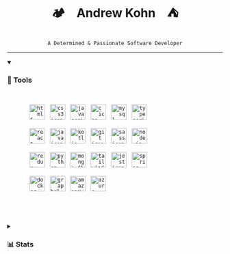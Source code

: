 <h1 align="center">
  🏕️&nbsp;&nbsp;&nbsp;&nbsp;Andrew Kohn&nbsp;&nbsp;&nbsp;&nbsp;⛺
</h1>

<br />

<div align="center">
  <code>A Determined & Passionate Software Developer</code>
</div>

---

<details open>
  <summary><h3>🧰 Tools</h3></summary>
  <br />
  <dl>
    <dd>
      &nbsp;&nbsp;
      <code
        ><img
          height="36px"
          src="https://cdn.jsdelivr.net/gh/devicons/devicon/icons/html5/html5-original.svg"
          alt="html5 icon"
          title="HTML5"
      /></code>
      &nbsp;
      <code
        ><img
          height="36px"
          src="https://cdn.jsdelivr.net/gh/devicons/devicon/icons/css3/css3-original.svg"
          alt="css3 icon"
          title="CSS3"
      /></code>
      &nbsp;
      <code
        ><img
          height="36px"
          src="https://cdn.jsdelivr.net/gh/devicons/devicon/icons/javascript/javascript-original.svg"
          alt="javascript icon"
          title="JavaScript"
      /></code>
      &nbsp;
      <code
        ><img
          height="36px"
          src="https://cdn.jsdelivr.net/gh/devicons/devicon/icons/c/c-original.svg"
          alt="c icon"
          title="C"
      /></code>
      &nbsp;
      <code
        ><img
          height="36px"
          src="https://cdn.jsdelivr.net/gh/devicons/devicon/icons/mysql/mysql-original.svg"
          alt="mysql icon"
          title="MySQL"
      /></code>
      &nbsp;
      <code
        ><img
          height="36px"
          src="https://cdn.jsdelivr.net/gh/devicons/devicon/icons/typescript/typescript-original.svg"
          alt="typescript icon"
          title="TypeScript"
      /></code>
      <br /><br />
      &nbsp;&nbsp;
      <code
        ><img
          height="36px"
          src="https://cdn.jsdelivr.net/gh/devicons/devicon/icons/react/react-original.svg"
          alt="react icon"
          title="React"
      /></code>
      &nbsp;
      <code
        ><img
          height="36px"
          src="https://cdn.jsdelivr.net/gh/devicons/devicon/icons/java/java-original.svg"
          alt="java icon"
          title="Java"
      /></code>
      &nbsp;
      <code
        ><img
          height="36px"
          src="https://cdn.jsdelivr.net/npm/simple-icons@3.12.2/icons/kotlin.svg"
          alt="kotlin icon"
          title="Kotlin"
      /></code>
      &nbsp;
      <code
        ><img
          height="36px"
          src="https://cdn.jsdelivr.net/gh/devicons/devicon/icons/git/git-original.svg"
          alt="git icon"
          title="Git"
      /></code>
      &nbsp;
      <code
        ><img
          height="36px"
          src="https://cdn.jsdelivr.net/gh/devicons/devicon/icons/sass/sass-original.svg"
          alt="sass icon"
          title="Sass"
      /></code>
      &nbsp;
      <code
        ><img
          height="36px"
          src="https://cdn.jsdelivr.net/gh/devicons/devicon/icons/nodejs/nodejs-original.svg"
          alt="node.js icon"
          title="Node.js"
      /></code>
      <br /><br />
      &nbsp;&nbsp;
      <code
        ><img
          height="36px"
          src="https://cdn.jsdelivr.net/npm/simple-icons@3.12.2/icons/redux.svg"
          alt="redux icon"
          title="Redux"
      /></code>
      &nbsp;
      <code
        ><img
          height="36px"
          src="https://cdn.jsdelivr.net/gh/devicons/devicon/icons/python/python-original.svg"
          alt="python icon"
          title="Python"
      /></code>
      &nbsp;
      <code
        ><img
          height="36px"
          src="https://cdn.jsdelivr.net/npm/simple-icons@3.12.2/icons/mongodb.svg"
          alt="mongo.db icon"
          title="MongoDB"
      /></code>
      &nbsp;
      <code
        ><img
          height="36px"
          src="https://cdn.jsdelivr.net/gh/devicons/devicon/icons/tailwindcss/tailwindcss-plain.svg"
          alt="tailwind icon"
          title="Tailwind CSS"
      /></code>
      &nbsp;
      <code
        ><img
          height="36px"
          src="https://cdn.jsdelivr.net/gh/devicons/devicon/icons/jest/jest-plain.svg"
          alt="jest icon"
          title="Jest"
      /></code>
      &nbsp;
      <code
        ><img
          height="36px"
          src="https://cdn.jsdelivr.net/npm/simple-icons@3.12.2/icons/spring.svg"
          alt="spring icon"
          title="Java Spring"
      /></code>
      <br /><br />
      &nbsp;&nbsp;
      <code
        ><img
          height="36px"
          src="https://cdn.jsdelivr.net/npm/simple-icons@3.12.2/icons/docker.svg"
          alt="docker icon"
          title="Docker"
      /></code>
      &nbsp;
      <code
        ><img
          height="36px"
          src="https://cdn.jsdelivr.net/npm/simple-icons@3.12.2/icons/graphql.svg"
          alt="graphql icon"
          title="GraphQL"
      /></code>
      &nbsp;
      <code
        ><img
          height="36px"
          src="https://cdn.jsdelivr.net/npm/simple-icons@3.12.2/icons/amazonaws.svg"
          alt="amazonaws icon"
          title="Amazon AWS"
      /></code>
      &nbsp;
      <code
        ><img
          height="36px"
          src="https://cdn.jsdelivr.net/npm/simple-icons@3.12.2/icons/microsoftazure.svg"
          alt="azure icon"
          title="Microsoft Azure"
      /></code>
    </dd>
  </dl>
  <br />
</details>

#

<details>
  <summary><h3>📊 Stats</h3></summary>
  <br />
  <div align="center">
    <img
      src="https://github-readme-streak-stats.herokuapp.com/?user=andrewkohn&theme=tokyonight&hide_border=false"
    />
  </div>
</details>
